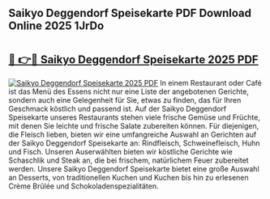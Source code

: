 ## Saikyo Deggendorf Speisekarte PDF Download Online 2025 1JrDo

# <h2><a href="http://gc77qa.nevu.top/?p=Saikyo+Deggendorf+Speisekarte">🔗 👉🔴 Saikyo Deggendorf Speisekarte 2025 PDF</a></h2>

[![Saikyo Deggendorf Speisekarte 2025 PDF](https://i.imgur.com/dBaPXMq.png)](http://gc77qa.nevu.top/?p=Saikyo+Deggendorf+Speisekarte)
In einem Restaurant oder Café ist das Menü des Essens nicht nur eine Liste der angebotenen Gerichte, sondern auch eine Gelegenheit für Sie, etwas zu finden, das für Ihren Geschmack köstlich und passend ist. Auf der Saikyo Deggendorf Speisekarte unseres Restaurants stehen viele frische Gemüse und Früchte, mit denen Sie leichte und frische Salate zubereiten können. Für diejenigen, die Fleisch lieben, bieten wir eine umfangreiche Auswahl an Gerichten auf der Saikyo Deggendorf Speisekarte an: Rindfleisch, Schweinefleisch, Huhn und Fisch. Unseren Auserwählten bieten wir köstliche Gerichte wie Schaschlik und Steak an, die bei frischem, natürlichem Feuer zubereitet werden. Unsere Saikyo Deggendorf Speisekarte bietet eine große Auswahl an Desserts, von traditionellen Kuchen und Kuchen bis hin zu erlesenen Crème Brûlée und Schokoladenspezialitäten.
